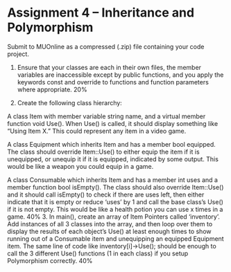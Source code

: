 # Assignment 4 – Inheritance and Polymorphism
Submit to MUOnline as a compressed (.zip) file containing your code project.

1. 	Ensure that your classes are each in their own files, the member variables are inaccessible except by public functions, and you apply the keywords const and override to functions and function parameters where appropriate.	20%
			
2.	Create the following class hierarchy:

A class Item with member variable string name, and a virtual member function void Use(). When Use() is called, it should display something like “Using Item X.” This could represent any item in a video game.
	
A class Equipment which inherits Item and has a member bool equipped. The class should override Item::Use() to either equip the item if it is unequipped, or unequip it if it is equipped, indicated by some output. This would be like a weapon you could equip in a game.

A class Consumable which inherits Item and has a member int uses and a member function bool isEmpty(). The class should also override Item::Use() and it should call isEmpty() to check if there are uses left, then either indicate that it is empty or reduce ‘uses’ by 1 and call the base class’s Use() if it is not empty. This would be like a health potion you can use x times in a game.
 	40%
3. 	In main(), create an array of Item Pointers called ‘inventory’. Add instances of all 3 classes into the array, and then loop over them to display the results of each object’s Use() at least enough times to show running out of a Consumable item and unequipping an equipped Equipment item. The same line of code like 
inventory[i]->Use(); should be enough to call the 3 different Use() functions (1 in each class) if you setup Polymorphism correctly.	40%

